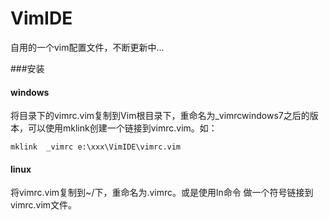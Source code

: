 VimIDE
======

自用的一个vim配置文件，不断更新中...

###安装

#### windows
将目录下的vimrc.vim复制到Vim根目录下，重命名为_vimrcwindows7之后的版
本，可以使用mklink创建一个链接到vimrc.vim。如：

    mklink  _vimrc e:\xxx\VimIDE\vimrc.vim

#### linux
将vimrc.vim复制到~/下，重命名为.vimrc。或是使用ln命令
做一个符号链接到vimrc.vim文件。

